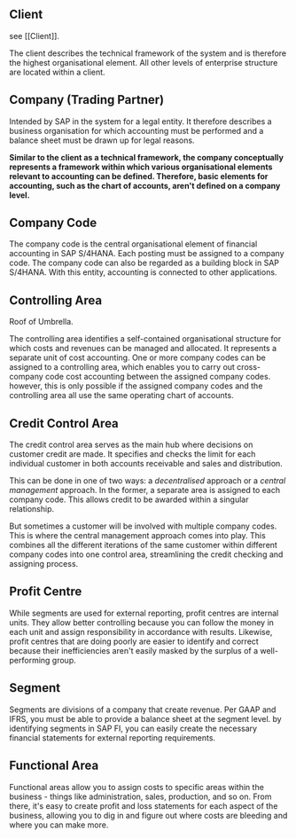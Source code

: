 ## Client
see [[Client]].

The client describes the technical framework of the system and is therefore the highest organisational element. All other levels of enterprise structure are located within a client. 


## Company (Trading Partner)
Intended by SAP in the system for a legal entity. It therefore describes a business organisation for which accounting must be performed and a balance sheet must be drawn up for legal reasons. 

**Similar to the client as a technical framework, the company conceptually represents a framework within which various organisational elements relevant to accounting can be defined. Therefore, basic elements for accounting, such as the chart of accounts, aren't defined on a company level.** 



## Company Code
The company code is the central organisational element of financial accounting in SAP S/4HANA. Each posting must be assigned to a company code. The company code can also be regarded as a building block in SAP S/4HANA. With this entity, accounting is connected to other applications. 



## Controlling Area
Roof of Umbrella. 

The controlling area identifies a self-contained organisational structure for which costs and revenues can be managed and allocated. It represents a separate unit of cost accounting. One or more company codes can be assigned to a controlling area, which enables you to carry out cross-company code cost accounting between the assigned company codes. however, this is only possible if the assigned company codes and the controlling area all use the same operating chart of accounts. 



## Credit Control Area
The credit control area serves as the main hub where decisions on customer credit are made. It specifies and checks the limit for each individual customer in both accounts receivable and sales and distribution. 

This can be done in one of two ways: a *decentralised* approach or a *central management* approach. In the former, a separate area is assigned to each company code. This allows credit to be awarded within a singular relationship.

But sometimes a customer will be involved with multiple company codes. This is where the central management approach comes into play. This combines all the different iterations of the same customer within different company codes into one control area, streamlining the credit checking and assigning process. 



## Profit Centre
While segments are used for external reporting, profit centres are internal units. They allow better controlling because you can follow the money in each unit and assign responsibility in accordance with results. Likewise, profit centres that are doing poorly are easier to identify and correct because their inefficiencies aren't easily masked by the surplus of a well-performing group. 



## Segment
Segments are divisions of a company that create revenue. Per GAAP and IFRS, you must be able to provide a balance sheet at the segment level. by identifying segments in SAP FI, you can easily create the necessary financial statements for external reporting requirements. 



## Functional Area
Functional areas allow you to assign costs to specific areas within the business - things like administration, sales, production, and so on. From there, it's easy to create profit and loss statements for each aspect of the business, allowing you to dig in and figure out where costs are bleeding and where you can make more. 




